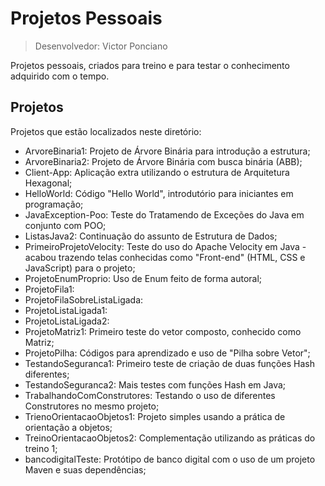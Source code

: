 # Projetos Pessoais

> Desenvolvedor: Victor Ponciano

Projetos pessoais, criados para treino e para testar o conhecimento adquirido com o tempo.

## Projetos

Projetos que estão localizados neste diretório:

+ ArvoreBinaria1: Projeto de Árvore Binária para introdução a estrutura;
+ ArvoreBinaria2: Projeto de Árvore Binária com busca binária (ABB);
+ Client-App: Aplicação extra utilizando o estrutura de Arquitetura Hexagonal;
+ HelloWorld: Código "Hello World", introdutório para iniciantes em programação;
+ JavaException-Poo: Teste do Tratamendo de Exceções do Java em conjunto com POO;
+ ListasJava2: Continuação do assunto de Estrutura de Dados;
+ PrimeiroProjetoVelocity: Teste do uso do Apache Velocity em Java - acabou trazendo telas conhecidas como "Front-end" (HTML, CSS e JavaScript) para o projeto;
+ ProjetoEnumProprio: Uso de Enum feito de forma autoral;
+ ProjetoFila1:
+ ProjetoFilaSobreListaLigada:
+ ProjetoListaLigada1:
+ ProjetoListaLigada2:
+ ProjetoMatriz1: Primeiro teste do vetor composto, conhecido como Matriz;
+ ProjetoPilha: Códigos para aprendizado e uso de "Pilha sobre Vetor"; 
+ TestandoSeguranca1: Primeiro teste de criação de duas funções Hash diferentes;
+ TestandoSeguranca2: Mais testes com funções Hash em Java;
+ TrabalhandoComConstrutores: Testando o uso de diferentes Construtores no mesmo projeto;
+ TrienoOrientacaoObjetos1: Projeto simples usando a prática de orientação a objetos;
+ TreinoOrientacaoObjetos2: Complementação utilizando as práticas do treino 1;
+ bancodigitalTeste: Protótipo de banco digital com o uso de um projeto Maven e suas dependências;